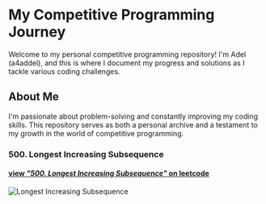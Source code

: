 # My Competitive Programming Journey

Welcome to my personal competitive programming repository! I'm Adel (a4addel), and this is where I document my progress and solutions as I tackle various coding challenges.

## About Me

I'm passionate about problem-solving and constantly improving my coding skills. This repository serves as both a personal archive and a testament to my growth in the world of competitive programming.

### 500. Longest Increasing Subsequence
#### [view <i>"500. Longest Increasing Subsequence"</i> on leetcode](https://leetcode.com/problems/longest-increasing-subsequence/)
![Longest Increasing Subsequence](https://github.com/a4addel/Competitive-Programming/blob/main/excalidraw/300.%20Longest%20Increasing%20Subsequence/300.%20Longest%20Increasing%20Subsequence.png?raw=true)